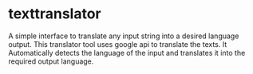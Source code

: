 # texttranslator
A simple interface to translate any input string into a desired language output.  This translator tool uses google api to translate the texts. It Automatically detects the language of the input and translates it into the required output language.
